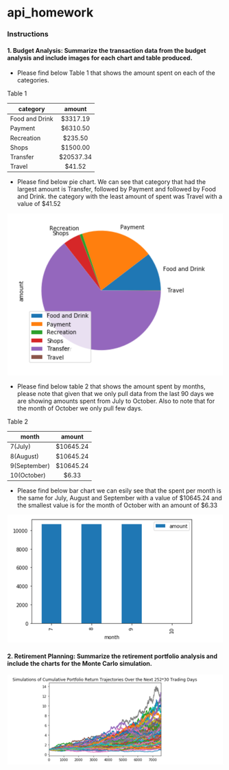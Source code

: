 # api_homework

### Instructions 
#### 1. Budget Analysis: Summarize the transaction data from the budget analysis and include images for each chart and table produced.

* Please find below Table 1 that shows the amount spent on each of the categories. 

Table 1 

| category          | amount        | 
| ----------------- |:-------------:| 
| Food and Drink    |  $3317.19     |
|  Payment          |    $6310.50   |
| Recreation        |    $235.50    |
| Shops             |  $1500.00     |
| Transfer          |   $20537.34   |
| Travel            |     $41.52    |


* Please find below pie chart. We can see that category that had the largest amount is Transfer, followed by Payment and followed by Food and Drink. the category with the least amount of spent was Travel with a value of $41.52 

![table](https://github.com/andreaovelar/api_homework/blob/master/pie_chart.PNG "Pie Chart")


* Please find below table 2 that shows the amount spent by months, please note that given that we only pull data from the last 90 days we are showing amounts spent from July to October. Also to note that for the month of October we only pull few days. 


Table 2 

| month          | amount        | 
| ----------------- |:-------------:| 
| 7(July)   |  $10645.24    |
| 8(August)          |    $10645.24   |
| 9(September)         |    $10645.24    |
| 10(October)            |  $6.33    |

* Please find below bar chart we can esily see that the spent per month is the same for July, August and September with a value of $10645.24 and the smallest value is for the month of October with an amount of $6.33

![table](https://github.com/andreaovelar/api_homework/blob/master/bar_chart.PNG "Bar Chart")

#### 2. Retirement Planning: Summarize the retirement portfolio analysis and include the charts for the Monte Carlo simulation.

![table](https://github.com/andreaovelar/api_homework/blob/master/monte_carlo.PNG "Monte Carlo")
